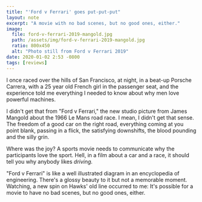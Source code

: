 ```yaml
---
title: "'Ford v Ferrari' goes put-put-put"
layout: note
excerpt: "A movie with no bad scenes, but no good ones, either."
image:
  file: ford-v-ferrari-2019-mangold.jpg
  path: /assets/img/ford-v-ferrari-2019-mangold.jpg
  ratio: 800x450
  alt: "Photo still from Ford v Ferrari 2019"
date: 2020-01-02 2:53 -0800
tags: [reviews]
---
```


I once raced over the hills of San Francisco, at night, in a beat-up Porsche Carrera, with a 25 year old French girl in the passenger seat, and the experience told me everything I needed to know about why men love powerful machines.

I didn't get that from "Ford v Ferrari," the new studio picture from James Mangold about the 1966 Le Mans road race. I mean, I didn't get that sense. The freedom of a good car on the right road, everything coming at you point blank, passing in a flick, the satisfying downshifts, the blood pounding and the silly grin.

Where was the joy? A sports movie needs to communicate why the participants love the sport. Hell, in a film about a car and a race, it should tell you why anybody likes _driving._ 

"Ford v Ferrari" is like a well illustrated diagram in an encyclopedia of engineering. There's a glossy beauty to it but not a memorable moment. Watching, a new spin on Hawks' old line occurred to me: It's possible for a movie to have no bad scenes, but no good ones, either.
